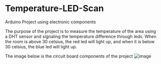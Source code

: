 # Temperature-LED-Scan
Arduino Project using electronic components

The purpose of the project is to measure the temperature of the area using a DHT sensor and signaling the temperature difference through leds. When the room is above 30 celsius, the red led will light up, and when it is below 30 celsius, the blue led will light up.

The image below is the circuit board components of the project
![image](https://github.com/PeterCho69/Temperature-LED-Scan/blob/main/Images/20231002_183245.jpg)
